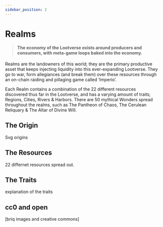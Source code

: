 ```yaml
---
sidebar_position: 2
---
```


# Realms

> #### The economy of the Lootverse exists around producers and consumers, with meta-game loops baked into the economy.

Realms are the landowners of this world; they are the primary productive asset that keeps injecting liquidity into this ever-expanding Lootverse. They go to war, form allegiances (and break them) over these resources through an on-chain raiding and pillaging game called ‘Imperio’. 

Each Realm contains a combination of the 22 different resources discovered thus far in the Lootverse, and has a varying amount of traits; Regions, Cities, Rivers & Harbors. There are 50 mythical Wonders spread throughout the realms, such as The Pantheon of Chaos, The Cerulean Reliquary & The Altar of Divine Will.


## The Origin

Svg origins

## The Resources

22 differnet resources spread out.

## The Traits

explanation of the traits

## cc0 and open 

[briq images and creative commons]
